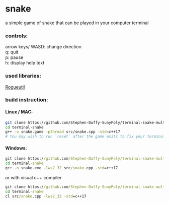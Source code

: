 # snake
a simple game of snake that can be played in your computer terminal

### controls:
arrow keys/ WASD: change direction  
q: quit   
p: pause   
h: display help text  

### used libraries: 
[Rogueutil](https://github.com/sakhmatd/rogueutil)

### build instruction:
#### Linux / MAC:
```sh
git clone https://github.com/Stephen-Duffy-SunyPoly/terminal-snake-multiplayer
cd terminal-snake
g++ -o snake.game -pthread src/snake.cpp -std=c++17
# You may wish to run `reset` after the game exits to fix your terminals printing
```


#### Windows:
```cmd
git clone https://github.com/Stephen-Duffy-SunyPoly/terminal-snake-multiplayer
cd terminal-snake
g++ -o snake.exe -lws2_32 src/snake.cpp -std=c++17      
```
or with visual c++ compiler
```cmd
git clone https://github.com/Stephen-Duffy-SunyPoly/terminal-snake-multiplayer
cd terminal-snake
cl src/snake.cpp -lws2_32 -std=c++17
```
